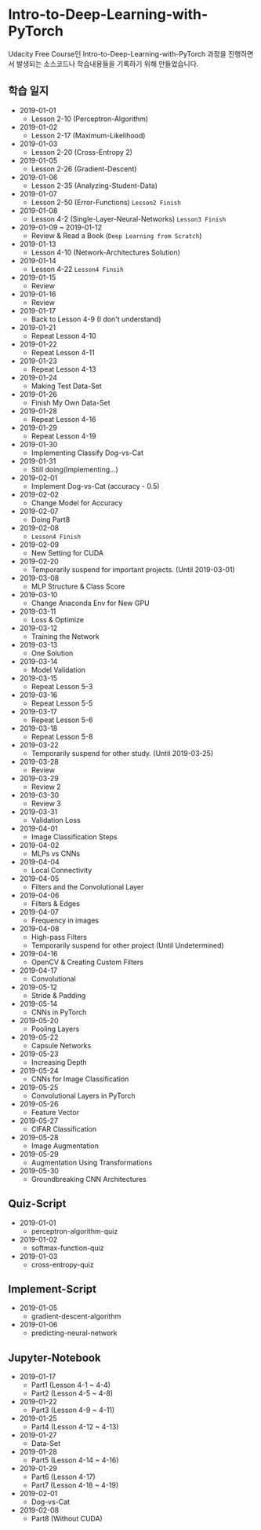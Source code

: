 # Intro-to-Deep-Learning-with-PyTorch
Udacity Free Course인 Intro-to-Deep-Learning-with-PyTorch 과정을 진행하면서 발생되는 소스코드나 학습내용들을 기록하기 위해 만들었습니다.

## 학습 일지

* 2019-01-01
    * Lesson 2-10 (Perceptron-Algorithm)
* 2019-01-02
    * Lesson 2-17 (Maximum-Likelihood)
* 2019-01-03
    * Lesson 2-20 (Cross-Entropy 2)
* 2019-01-05
    * Lesson 2-26 (Gradient-Descent)
* 2019-01-06
    * Lesson 2-35 (Analyzing-Student-Data)
* 2019-01-07
    * Lesson 2-50 (Error-Functions) `Lesson2 Finish`
* 2019-01-08
    * Lesson 4-2 (Single-Layer-Neural-Networks) `Lesson3 Finish`
* 2019-01-09 ~ 2019-01-12
    * Review & Read a Book (`Deep Learning from Scratch`)
* 2019-01-13
    * Lesson 4-10 (Network-Architectures Solution)
* 2019-01-14
    * Lesson 4-22 `Lesson4 Finsih`
* 2019-01-15
    * Review
* 2019-01-16
    * Review
* 2019-01-17
    * Back to Lesson 4-9 (I don't understand)
* 2019-01-21
    * Repeat Lesson 4-10
* 2019-01-22
    * Repeat Lesson 4-11
* 2019-01-23
    * Repeat Lesson 4-13
* 2019-01-24
    * Making Test Data-Set
* 2019-01-26
    * Finish My Own Data-Set
* 2019-01-28
    * Repeat Lesson 4-16
* 2019-01-29
    * Repeat Lesson 4-19
* 2019-01-30
    * Implementing Classify Dog-vs-Cat
* 2019-01-31
    * Still doing(Implementing...)
* 2019-02-01
    * Implement Dog-vs-Cat (accuracy - 0.5)
* 2019-02-02
    * Change Model for Accuracy
* 2019-02-07
    * Doing Part8
* 2019-02-08
    * `Lesson4 Finish`
* 2019-02-09
    * New Setting for CUDA
* 2019-02-20
    * Temporarily suspend for important projects. (Until 2019-03-01)
* 2019-03-08
    * MLP Structure & Class Score
* 2019-03-10
    * Change Anaconda Env for New GPU
* 2019-03-11
    * Loss & Optimize
* 2019-03-12
    * Training the Network
* 2019-03-13
    * One Solution
* 2019-03-14
    * Model Validation
* 2019-03-15
    * Repeat Lesson 5-3
* 2019-03-16
    * Repeat Lesson 5-5
* 2019-03-17
    * Repeat Lesson 5-6
* 2019-03-18
    * Repeat Lesson 5-8
* 2019-03-22
    * Temporarily suspend for other study. (Until 2019-03-25)
* 2019-03-28
    * Review
* 2019-03-29
    * Review 2
* 2019-03-30
    * Review 3
* 2019-03-31
    * Validation Loss
* 2019-04-01
    * Image Classification Steps
* 2019-04-02
    * MLPs vs CNNs
* 2019-04-04
    * Local Connectivity
* 2019-04-05
    * Filters and the Convolutional Layer
* 2019-04-06
    * Filters & Edges
* 2019-04-07
    * Frequency in images
* 2019-04-08
    * High-pass Filters
    * Temporarily suspend for other project (Until Undetermined)
* 2019-04-16
    * OpenCV & Creating Custom Filters
* 2019-04-17
    * Convolutional
* 2019-05-12
    * Stride & Padding
* 2019-05-14
    * CNNs in PyTorch
* 2019-05-20
    * Pooling Layers
* 2019-05-22
    * Capsule Networks
* 2019-05-23
    * Increasing Depth
* 2019-05-24
    * CNNs for Image Classification
* 2019-05-25
    * Convolutional Layers in PyTorch
* 2019-05-26
    * Feature Vector
* 2019-05-27
    * CIFAR Classification
* 2019-05-28
    * Image Augmentation
* 2019-05-29
    * Augmentation Using Transformations
* 2019-05-30
    * Groundbreaking CNN Architectures

## Quiz-Script

* 2019-01-01
    * perceptron-algorithm-quiz
* 2019-01-02
    * softmax-function-quiz
* 2019-01-03
    * cross-entropy-quiz

## Implement-Script

* 2019-01-05
    * gradient-descent-algorithm
* 2019-01-06
    * predicting-neural-network

## Jupyter-Notebook
- 2019-01-17
    * Part1 (Lesson 4-1 ~ 4-4)
    * Part2 (Lesson 4-5 ~ 4-8)
- 2019-01-22
    * Part3 (Lesson 4-9 ~ 4-11)
- 2019-01-25
    * Part4 (Lesson 4-12 ~ 4-13)
- 2019-01-27
    * Data-Set
- 2019-01-28
    * Part5 (Lesson 4-14 ~ 4-16)
- 2019-01-29
    * Part6 (Lesson 4-17)
    * Part7 (Lesson 4-18 ~ 4-19)
- 2019-02-01
    * Dog-vs-Cat
- 2019-02-08
    * Part8 (Without CUDA)
